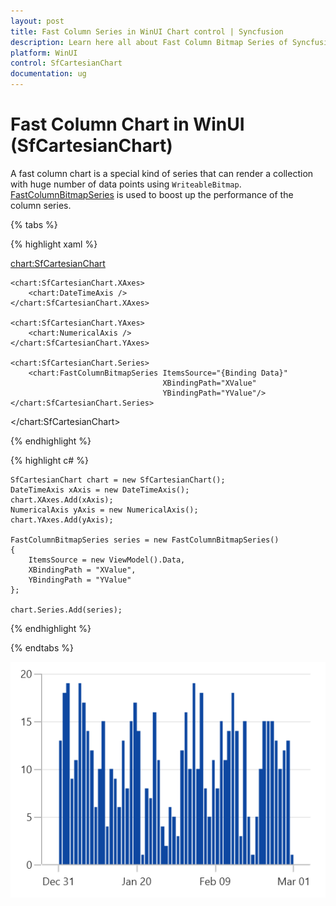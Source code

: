 ```yaml
---
layout: post
title: Fast Column Series in WinUI Chart control | Syncfusion
description: Learn here all about Fast Column Bitmap Series of Syncfusion WinUI Chart (SfCartesianChart) control and more.
platform: WinUI
control: SfCartesianChart
documentation: ug
---
```


# Fast Column Chart in WinUI (SfCartesianChart)

A fast column chart is a special kind of series that can render a collection with huge number of data points using `WriteableBitmap`. [FastColumnBitmapSeries](https://help.syncfusion.com/cr/winui/Syncfusion.UI.Xaml.Charts.FastColumnBitmapSeries.html) is used to boost up the performance of the column series.

{% tabs %}

{% highlight xaml %}

<chart:SfCartesianChart>

    <chart:SfCartesianChart.XAxes>
        <chart:DateTimeAxis />
    </chart:SfCartesianChart.XAxes>

    <chart:SfCartesianChart.YAxes>
        <chart:NumericalAxis />
    </chart:SfCartesianChart.YAxes>  

    <chart:SfCartesianChart.Series>
        <chart:FastColumnBitmapSeries ItemsSource="{Binding Data}" 
                                      XBindingPath="XValue" 
                                      YBindingPath="YValue"/>
    </chart:SfCartesianChart.Series>

</chart:SfCartesianChart>

{% endhighlight %}

{% highlight c# %}

    SfCartesianChart chart = new SfCartesianChart();
    DateTimeAxis xAxis = new DateTimeAxis();
    chart.XAxes.Add(xAxis);
    NumericalAxis yAxis = new NumericalAxis();
    chart.YAxes.Add(yAxis);

    FastColumnBitmapSeries series = new FastColumnBitmapSeries()
    {
        ItemsSource = new ViewModel().Data,
        XBindingPath = "XValue",
        YBindingPath = "YValue"
    };

    chart.Series.Add(series);

{% endhighlight %}

{% endtabs %}

![FastColumnBitmap chart type in WinUI](FastChart_images/fastcolumnbitmap_chart.png)
